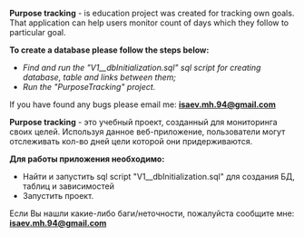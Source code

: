 **Purpose tracking** - is education project was created for tracking own goals.
That application can help users monitor count of days which they follow to particular goal.

**To create a database please follow the steps below:**

* *Find and run the "V1__dbInitialization.sql" sql script for creating database, table and links between them;*
* *Run the "PurposeTracking" project.*

If you have found any bugs please email me: **isaev.mh.94@gmail.com**

**Purpose tracking** - это учебный проект, созданный для мониторинга своих целей.
Используя данное веб-приложение, пользователи могут отслеживать кол-во дней цели которой они придерживаются.

**Для работы приложения необходимо:**

* Найти и запустить sql script "V1__dbInitialization.sql" для создания БД, таблиц и зависимостей
* Запустить проект.

Если Вы нашли какие-либо баги/неточности, пожалуйста сообщите мне: **isaev.mh.94@gmail.com**




